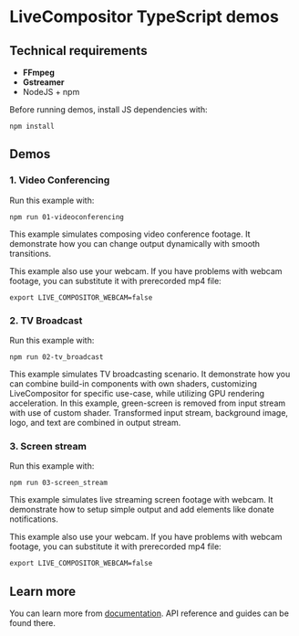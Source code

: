 # LiveCompositor TypeScript demos

## Technical requirements

- **FFmpeg**
- **Gstreamer**
- NodeJS + npm

Before running demos, install JS dependencies with:

```console
npm install
```

## Demos

### 1. Video Conferencing

Run this example with:

```console
npm run 01-videoconferencing
```

This example simulates composing video conference footage.
It demonstrate how you can change output dynamically with smooth transitions.

This example also use your webcam. If you have problems with webcam footage, you can substitute it with prerecorded mp4 file:

```console
export LIVE_COMPOSITOR_WEBCAM=false
```

### 2. TV Broadcast

Run this example with:

```console
npm run 02-tv_broadcast
```

This example simulates TV broadcasting scenario.
It demonstrate how you can combine build-in components with own shaders, customizing LiveCompositor for specific use-case, while utilizing GPU rendering acceleration.
In this example, green-screen is removed from input stream with use of custom shader. Transformed input stream, background image, logo, and text are combined in output stream.

### 3. Screen stream

Run this example with:

```console
npm run 03-screen_stream
```

This example simulates live streaming screen footage with webcam.
It demonstrate how to setup simple output and add elements like donate notifications.

This example also use your webcam. If you have problems with webcam footage, you can substitute it with prerecorded mp4 file:

```console
export LIVE_COMPOSITOR_WEBCAM=false
```

## Learn more

You can learn more from [documentation](https://compositor.live/docs/intro).
API reference and guides can be found there.
